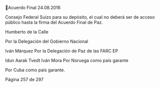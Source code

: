 Acuerdo Final 
24.08.2016 

Consejo Federal Suizo para su depósito, el cual no deberá ser de acceso público 
hasta la firma del Acuerdo Final de Paz. 
 
 
Humberto de la Calle  

 

 

Por la Delegación del Gobierno Nacional 

Iván Márquez 
Por la Delegación de Paz de las FARC EP  

 

Idun Aarak Tvedt                                              Iván Mora 
Por Noruega como país garante 

 

 

Por Cuba como país garante. 

 
 
 
 
 
 
 
 
 
 
 
 
 
 
 
 
 
 
 
 
Página 257 de 297 
 

